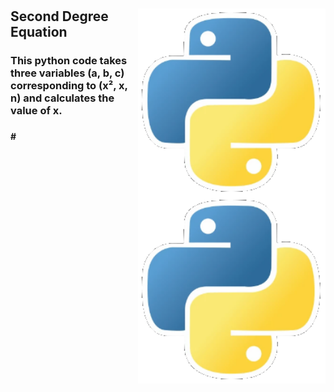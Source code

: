 # <img src="https://github.com/rodrigonuness/language_pictures/blob/master/Python.png" align="right" width="300">
## Second Degree Equation
### This python code takes three variables (a, b, c) corresponding to (x², x, n) and calculates the value of x.
### 
#### # <img src="https://github.com/rodrigonuness/language_pictures/blob/master/Python.png" align="right" width="300">




